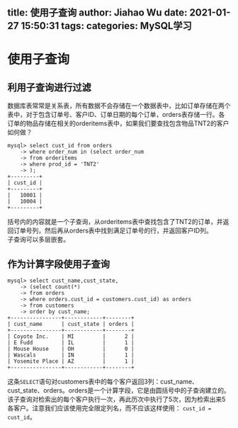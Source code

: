 title: 使用子查询
author: Jiahao Wu
date: 2021-01-27 15:50:31
tags:
categories: MySQL学习
---
# 使用子查询

## 利用子查询进行过滤

数据库表常常是关系表，所有数据不会存储在一个数据表中，比如订单存储在两个表中，对于包含订单号、客户ID、订单日期的每个订单，orders表存储一行。各订单的物品存储在相关的orderitems表中，如果我们要查找包含物品TNT2的客户如何做？
```MySQL
mysql> select cust_id from orders 
    -> where order_num in (select order_num
    -> from orderitems
    -> where prod_id = 'TNT2'
    -> );
+---------+
| cust_id |
+---------+
|   10001 |
|   10004 |
+---------+
```
括号内的内容就是一个子查询，从orderitems表中查找包含了TNT2的订单，并返回订单号列，然后再从orders表中找到满足订单号的行，并返回客户ID列。  
子查询可以多层嵌套。

## 作为计算字段使用子查询

```MySQL
mysql> select cust_name,cust_state,
    -> (select count(*)
    -> from orders 
    -> where orders.cust_id = customers.cust_id) as orders
    -> from customers
    -> order by cust_name;
+----------------+------------+--------+
| cust_name      | cust_state | orders |
+----------------+------------+--------+
| Coyote Inc.    | MI         |      2 |
| E Fudd         | IL         |      1 |
| Mouse House    | OH         |      0 |
| Wascals        | IN         |      1 |
| Yosemite Place | AZ         |      1 |
+----------------+------------+--------+
```
这条``SELECT``语句对customers表中的每个客户返回3列：cust_name、cust_state、orders。orders是一个计算字段，它是由圆括号中的子查询建立的。该子查询对检索出的每个客户执行一次，再此历次中执行了5次，因为检索出来5各客户。注意我们应该使用完全限定列名，而不应该这样使用：
``cust_id = cust_id``。
